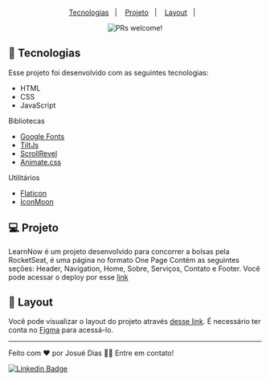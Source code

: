
<p align="center">
  <a href="#-tecnologias">Tecnologias</a>&nbsp;&nbsp;&nbsp;|&nbsp;&nbsp;&nbsp;
  <a href="#-projeto">Projeto</a>&nbsp;&nbsp;&nbsp;|&nbsp;&nbsp;&nbsp;
  <a href="#-layout">Layout</a>&nbsp;&nbsp;&nbsp;|&nbsp;&nbsp;&nbsp;
</p>

<p align="center">
 <img src="https://img.shields.io/static/v1?label=PRs&message=welcome&color=49AA26&labelColor=000000" alt="PRs welcome!" />
</p>

## 🚀 Tecnologias

Esse projeto foi desenvolvido com as seguintes tecnologias:

- HTML
- CSS
- JavaScript

Bibliotecas

- [Google Fonts](https://fonts.google.com/)
- [TiltJs](https://micku7zu.github.io/vanilla-tilt.js/)
- [ScrollRevel](https://scrollrevealjs.org)
- [Animate.css](https://animate.style)

Utilitários

- [Flaticon](https://www.flaticon.com/br/)
- [IconMoon](https://icomoon.io/app/#/select)

## 💻 Projeto
 LearnNow é um projeto desenvolvido para concorrer a bolsas pela RocketSeat, é uma página no formato One Page Contém as seguintes seções: Header, Navigation, Home, Sobre, Serviços, Contato e Footer.
 Você pode acessar o deploy por esse [link](https://whoj01.github.io/LearnNow/)
 
## 🔖 Layout
 Você pode visualizar o layout do projeto através [desse link](https://www.figma.com/community/file/1054556500962878181). É necessário ter conta no [Figma](https://figma.com) para acessá-lo.
 
 ---
 
<p>Feito com ❤️ por Josué Dias 👋🏽 Entre em contato!</p>

[![Linkedin Badge](https://img.shields.io/badge/-Josuedias-blue?style=flat-square&logo=Linkedin&logoColor=white&link=https://https://www.linkedin.com/in/nycole-xavier-641271202/)](https://www.linkedin.com/in/josué-dias-271458224/)

